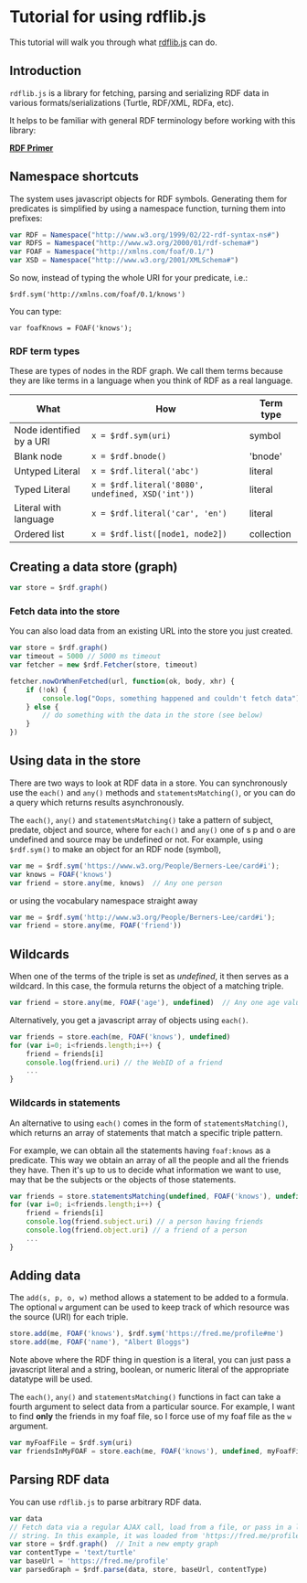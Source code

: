 # Tutorial for using rdflib.js

This tutorial will walk you through what [rdflib.js](https://github.com/linkeddata/rdflib.js) can do.

## Introduction

`rdflib.js` is a library for fetching, parsing and serializing RDF data
in various formats/serializations (Turtle, RDF/XML, RDFa, etc).

It helps to be familiar with general RDF terminology before working with this
library:

**[RDF Primer](https://www.w3.org/TR/rdf-primer/)**

## Namespace shortcuts

The system uses javascript objects for RDF symbols. Generating them for
predicates is simplified by using a namespace function, turning them into
prefixes:

```javascript
var RDF = Namespace("http://www.w3.org/1999/02/22-rdf-syntax-ns#")
var RDFS = Namespace("http://www.w3.org/2000/01/rdf-schema#")
var FOAF = Namespace("http://xmlns.com/foaf/0.1/")
var XSD = Namespace("http://www.w3.org/2001/XMLSchema#")
```

So now, instead of typing the whole URI for your predicate, i.e.:

```
$rdf.sym('http://xmlns.com/foaf/0.1/knows')
```

You can type:

```
var foafKnows = FOAF('knows');
```

### RDF term types

These are types of nodes in the RDF graph. We call them terms because they are
like terms in a language when you think of RDF as a real language.

| What | How | Term type |
|--------|------|--------|
| Node identified by a URI | `x = $rdf.sym(uri)` | symbol	|
| Blank node | `x = $rdf.bnode()` | 'bnode' |
| Untyped Literal | `x = $rdf.literal('abc')` | literal |
| Typed Literal | `x = $rdf.literal('8080', undefined, XSD('int'))` | literal |
| Literal with language | `x = $rdf.literal('car', 'en')` | literal |
| Ordered list | `x = $rdf.list([node1, node2])` | collection	|

## Creating a data store (graph)

```javascript
var store = $rdf.graph()
```

### Fetch data into the store

You can also load data from an existing URL into the store you just created.

```javascript
var store = $rdf.graph()
var timeout = 5000 // 5000 ms timeout
var fetcher = new $rdf.Fetcher(store, timeout)

fetcher.nowOrWhenFetched(url, function(ok, body, xhr) {
    if (!ok) {
        console.log("Oops, something happened and couldn't fetch data");
    } else {
        // do something with the data in the store (see below)
    }
})
```

## Using data in the store

There are two ways to look at RDF data in a store. You can synchronously use the
`each()` and `any()` methods and `statementsMatching()`, or you can do a query
which returns results asynchronously.

The `each()`, `any()` and `statementsMatching()` take a pattern of subject,
predate, object and source, where for `each()` and `any()` one of s p and o are
undefined and source may be undefined or not. For example, using `$rdf.sym()` to
make an object for an RDF node (symbol),

```javascript
var me = $rdf.sym('https://www.w3.org/People/Berners-Lee/card#i');
var knows = FOAF('knows')
var friend = store.any(me, knows)  // Any one person
```

or using the vocabulary namespace straight away

```javascript
var me = $rdf.sym('http://www.w3.org/People/Berners-Lee/card#i');
var friend = store.any(me, FOAF('friend'))
```

## Wildcards

When one of the terms of the triple is set as *undefined*, it then serves as a
wildcard. In this case, the formula returns the object of a matching triple.

```javascript
var friend = store.any(me, FOAF('age'), undefined)  // Any one age value
```

Alternatively, you get a javascript array of objects using `each()`.

```javascript
var friends = store.each(me, FOAF('knows'), undefined)
for (var i=0; i<friends.length;i++) {
    friend = friends[i]
    console.log(friend.uri) // the WebID of a friend
    ...
}
```

### Wildcards in statements

An alternative to using `each()` comes in the form of `statementsMatching()`,
which returns an array of statements that match a specific triple pattern.

For example, we can obtain all the statements having `foaf:knows` as a
predicate. This way we obtain an array of all the people and all the friends
they have. Then it's up to us to decide what information we want to use, may
that be the subjects or the objects of those statements.

```javascript
var friends = store.statementsMatching(undefined, FOAF('knows'), undefined)
for (var i=0; i<friends.length;i++) {
    friend = friends[i]
    console.log(friend.subject.uri) // a person having friends
    console.log(friend.object.uri) // a friend of a person
    ...
}
```

## Adding data

The `add(s, p, o, w)` method allows a statement to be added to a formula. The
optional `w` argument can be used to keep track of which resource was the source
(URI) for each triple.

```javascript
store.add(me, FOAF('knows'), $rdf.sym('https://fred.me/profile#me')
store.add(me, FOAF('name'), "Albert Bloggs")
```

Note above where the RDF thing in question is a literal, you can just pass a
javascript literal and a string, boolean, or numeric literal of the appropriate
datatype will be used.

The `each()`, `any()` and `statementsMatching()` functions in fact can take a
fourth argument to select data from a particular source. For example, I want to
find **only** the friends in my foaf file, so I force use of my foaf file as the
`w` argument.

```javascript
var myFoafFile = $rdf.sym(uri)
var friendsInMyFOAF = store.each(me, FOAF('knows'), undefined, myFoafFile)
```

## Parsing RDF data

You can use `rdflib.js` to parse arbitrary RDF data.

```javascript
var data
// Fetch data via a regular AJAX call, load from a file, or pass in a literal
// string. In this example, it was loaded from 'https://fred.me/profile'
var store = $rdf.graph()  // Init a new empty graph
var contentType = 'text/turtle'
var baseUrl = 'https://fred.me/profile'
var parsedGraph = $rdf.parse(data, store, baseUrl, contentType)
```
